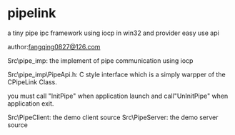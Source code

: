 # pipelink
a tiny pipe ipc framework using  iocp in win32 and provider easy use api

author:fangqing0827@126.com

Src\pipe_imp: 	the implement of pipe communication using iocp

Src\pipe_imp\PipeApi.h:   C style interface  which is a simply warpper of the  CPipeLink Class. 

you must call "InitPipe"  when application launch and call"UnInitPipe" when application exit.
	
Src\PipeClient: the demo client source
Src\PipeServer: the demo server source

